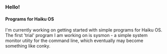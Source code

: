 ### Hello! 

#### Programs for Haiku OS

<!--
**uberjoker/uberjoker** is a ✨ _special_ ✨ repository because its `README.md` (this file) appears on your GitHub profile.

Here are some ideas to get you started:

- 🔭 I’m currently working on ...
- 🌱 I’m currently learning ...
- 👯 I’m looking to collaborate on ...
- 🤔 I’m looking for help with ...
- 💬 Ask me about ...
- 📫 How to reach me: ...
- 😄 Pronouns: ...
- ⚡ Fun fact: ...
-->

I'm currently working on getting started with simple programs for Haiku OS. The first 'trial' program I am working on is sysmon - a simple system monitor utiity for the command line, which eventually may become something like conky.

